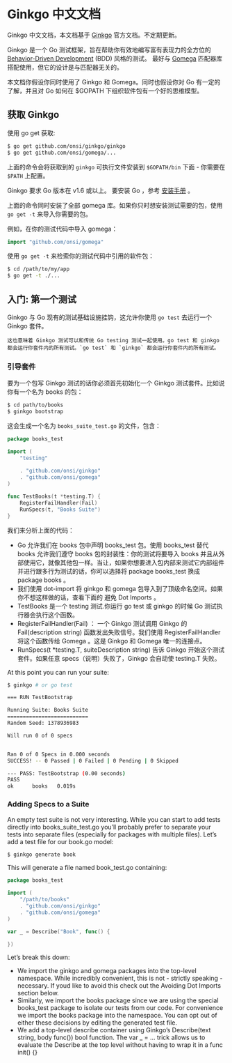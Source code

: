 # Ginkgo 中文文档

Ginkgo 中文文档，本文档基于 [Ginkgo](https://onsi.github.io/ginkgo/) 官方文档。不定期更新。

Ginkgo 是一个 Go 测试框架，旨在帮助你有效地编写富有表现力的全方位的 [Behavior-Driven Development](https://en.wikipedia.org/wiki/Behavior-driven_development) (BDD) 风格的测试。
最好与 [Gomega](https://github.com/onsi/gomega) 匹配器库搭配使用，但它的设计是与匹配器无关的。

本文档你假设你同时使用了 Ginkgo 和 Gomega。同时也假设你对 Go 有一定的了解，并且对 Go 如何在 $GOPATH 下组织软件包有一个好的思维模型。

## 获取 Ginkgo
使用 go get 获取:
```sh
$ go get github.com/onsi/ginkgo/ginkgo
$ go get github.com/onsi/gomega/...
```

上面的命令会将获取到的 `ginkgo` 可执行文件安装到 `$GOPATH/bin` 下面 - 你需要在 `$PATH` 上配置。

Ginkgo 要求 Go 版本在 v1.6 或以上。 要安装 Go ，参考 [安装手册](https://golang.org/doc/install) 。

上面的命令同时安装了全部 gomega 库。如果你只时想安装测试需要的包，使用 `go get -t` 来导入你需要的包。

例如，在你的测试代码中导入 gomega：

```go
import "github.com/onsi/gomega"
```

使用 `go get -t` 来检索你的测试代码中引用的软件包：
```sh
$ cd /path/to/my/app
$ go get -t ./...
```

## 入门: 第一个测试
Ginkgo 与 Go 现有的测试基础设施挂钩，这允许你使用 `go test` 去运行一个 Ginkgo 套件。

```
这也意味着 Ginkgo 测试可以和传统 Go testing 测试一起使用。go test 和 ginkgo 都会运行你套件内的所有测试。`go test` 和 `ginkgo` 都会运行你套件内的所有测试。
```

### 引导套件

要为一个包写 Ginkgo 测试的话你必须首先初始化一个 Ginkgo 测试套件。比如说你有一个名为 books 的包：

```sh
$ cd path/to/books
$ ginkgo bootstrap
```
这会生成一个名为 `books_suite_test.go` 的文件，包含：

```go
package books_test

import (
	"testing"
	
	. "github.com/onsi/ginkgo"
	. "github.com/onsi/gomega"
)

func TestBooks(t *testing.T) {
    RegisterFailHandler(Fail)
    RunSpecs(t, "Books Suite")
}
```

我们来分析上面的代码：
- Go 允许我们在 books 包中声明 books_test 包。使用 books_test 替代 books 允许我们遵守 books 包的封装性：你的测试将要导入 books 并且从外部使用它，就像其他包一样。当让，如果你想要进入包内部来测试它内部组件并进行跟多行为测试的话，你可以选择将 package books_test 换成 package books 。
- 我们使用 dot-import 将 ginkgo 和 gomega 包导入到了顶级命名空间。如果你不想这样做的话，查看下面的 避免 Dot Imports 。
- TestBooks 是一个 testing 测试.你运行 go test 或 ginkgo 的时候 Go 测试执行器会执行这个函数。
- RegisterFailHandler(Fail) ： 一个 Ginkgo 测试调用 Ginkgo 的 Fail(description string) 函数发出失败信号。我们使用 RegisterFailHandler 将这个函数传给 Gomega 。这是 Ginkgo 和 Gomega 唯一的连接点。
- RunSpecs(t *testing.T, suiteDescription string) 告诉 Ginkgo 开始这个测试套件。如果任意 specs（说明）失败了，Ginkgo 会自动使 testing.T 失败。

At this point you can run your suite:

```sh
$ ginkgo # or go test

=== RUN TestBootstrap

Running Suite: Books Suite
==========================
Random Seed: 1378936983

Will run 0 of 0 specs


Ran 0 of 0 Specs in 0.000 seconds
SUCCESS! -- 0 Passed | 0 Failed | 0 Pending | 0 Skipped

--- PASS: TestBootstrap (0.00 seconds)
PASS
ok      books   0.019s
```

### Adding Specs to a Suite
An empty test suite is not very interesting. While you can start to add tests directly into books_suite_test.go you’ll probably prefer to separate your tests into separate 
files (especially for packages with multiple files). Let’s add a test file for our book.go model:
```sh
$ ginkgo generate book
```

This will generate a file named book_test.go containing:

```go
package books_test

import (
    "/path/to/books"
    . "github.com/onsi/ginkgo"
    . "github.com/onsi/gomega"
)

var _ = Describe("Book", func() {

})
```

Let’s break this down:
- We import the ginkgo and gomega packages into the top-level namespace. While incredibly convenient, this is not - strictly speaking - necessary. 
  If youd like to avoid this check out the Avoiding Dot Imports section below.
- Similarly, we import the books package since we are using the special books_test package to isolate our tests from our code. For convenience we import the books package into the namespace. 
  You can opt out of either these decisions by editing the generated test file.
- We add a top-level describe container using Ginkgo’s Describe(text string, body func()) bool function. The var _ = ... trick allows us to evaluate 
  the Describe at the top level without having to wrap it in a func init() {}
